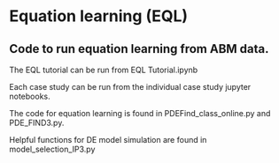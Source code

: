 # Equation learning (EQL)

## Code to run equation learning from ABM data. 

The EQL tutorial can be run from EQL Tutorial.ipynb

Each case study can be run from the individual case study jupyter notebooks. 

The code for equation learning is found in PDEFind_class_online.py and PDE_FIND3.py.

Helpful functions for DE model simulation are found in model_selection_IP3.py
